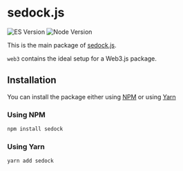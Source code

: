 # sedock.js

![ES Version](https://img.shields.io/badge/ES-2020-yellow)
![Node Version](https://img.shields.io/badge/node-14.x-green)

This is the main package of [sedock.js](https://github.com/lineardev/node-sedock).

`web3` contains the ideal setup for a Web3.js package.

## Installation

You can install the package either using [NPM](https://www.npmjs.com/package/sedok) or using [Yarn](https://yarnpkg.com/package/sedock)

### Using NPM

```bash
npm install sedock
```

### Using Yarn

```bash
yarn add sedock
```